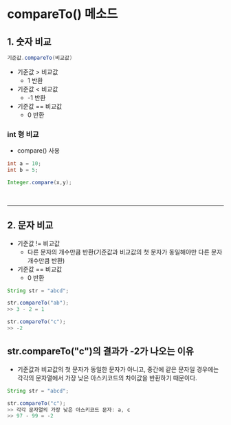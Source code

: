 # compareTo() 메소드

## **1. 숫자 비교**

```Java
기준값.compareTo(비교값)
```

- 기준값 > 비교값
  - 1 반환
- 기준값 < 비교값
  - -1 반환
- 기준값 == 비교값
  - 0 반환

### int 형 비교

- compare() 사용

```Java
int a = 10;
int b = 5;

Integer.compare(x,y);
```

<br>

---

## **2. 문자 비교**

- 기준값 != 비교값
  - 다른 문자의 개수만큼 반환(기준값과 비교값의 첫 문자가 동일해야만 다른 문자 개수만큼 반환)
- 기준값 == 비교값
  - 0 반환

```Java
String str = "abcd";

str.compareTo("ab");
>> 3 - 2 = 1

str.compareTo("c");
>> -2
```

## **str.compareTo("c")의 결과가 -2가 나오는 이유**

- 기준값과 비교값의 첫 문자가 동일한 문자가 아니고, 중간에 같은 문자일 경우에는 각각의 문자열에서 가장 낮은 아스키코드의 차이값을 반환하기 때문이다.

```Java
String str = "abcd";

str.compareTo("c");
>> 각각 문자열의 가장 낮은 아스키코드 문자: a, c
>> 97 - 99 = -2
```
